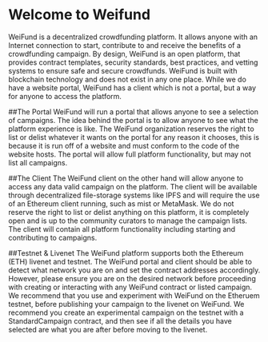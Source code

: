 # Welcome to Weifund

WeiFund is a decentralized crowdfunding platform. It allows anyone with an Internet connection to start, contribute to and receive the benefits of a crowdfunding campaign. By design, WeiFund is an open platform, that provides contract templates, security standards, best practices, and vetting systems to ensure safe and secure crowdfunds. WeiFund is built with blockchain technology and does not exist in any one place. While we do have a website portal, WeiFund has a client which is not a portal, but a way for anyone to access the platform.

##The Portal
WeiFund will run a portal that allows anyone to see a selection of campaigns. The idea behind the portal is to allow anyone to see what the platform experience is like. The WeiFund organization reserves the right to list or delist whatever it wants on the portal for any reason it chooses, this is because it is run off of a website and must conform to the code of the website hosts. The portal will allow full platform functionality, but may not list all campaigns.

##The Client
The WeiFund client on the other hand will allow anyone to access any data valid campaign on the platform. The client will be available through decentralized file-storage systems like IPFS and will require the use of an Ethereum client running, such as mist or MetaMask. We do not reserve the right to list or delist anything on this platform, it is completely open and is up to the community curators to manage the campaign lists. The client will contain all platform functionality including starting and contributing to campaigns.

##Testnet & Livenet
The WeiFund platform supports both the Ethereum (ETH) livenet and testnet. The WeiFund portal and client should be able to detect what network you are on and set the contract addresses accordingly. However, please ensure you are on the desired network before proceeding with creating or interacting with any WeiFund contract or listed campaign. We recommend that you use and experiment with WeiFund on the Etheruem testnet, before publishing your campaign to the livenet on WeiFund. We recommend you create an experimental campaign on the testnet with a StandardCampaign contract, and then see if all the details you have selected are what you are after before moving to the livenet.
